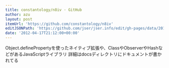 ```yaml
---
title: constantology/n8iv · GitHub
author: azu
layout: post
itemUrl: 'https://github.com/constantology/n8iv'
editJSONPath: 'https://github.com/jser/jser.info/edit/gh-pages/data/2012/04/index.json'
date: '2012-04-17T21:12:00+00:00'
---
```

Object.definePropertyを使ったネイティブ拡張や、ClassやObserverやHashなどがあるJavaScriptライブラリ
詳細はdocsディレクトリにドキュメントが書かれてる

